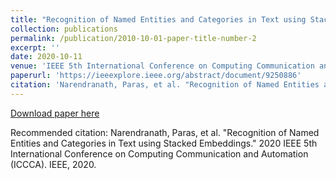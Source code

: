 ```yaml
---
title: "Recognition of Named Entities and Categories in Text using Stacked Embeddings"
collection: publications
permalink: /publication/2010-10-01-paper-title-number-2
excerpt: ''
date: 2020-10-11
venue: 'IEEE 5th International Conference on Computing Communication and Automation (ICCCA)'
paperurl: 'https://ieeexplore.ieee.org/abstract/document/9250886'
citation: 'Narendranath, Paras, et al. "Recognition of Named Entities and Categories in Text using Stacked Embeddings." 2020 IEEE 5th International Conference on Computing Communication and Automation (ICCCA). IEEE, 2020.'
---
```


[Download paper here](https://ieeexplore.ieee.org/abstract/document/9250886)

Recommended citation: Narendranath, Paras, et al. "Recognition of Named Entities and Categories in Text using Stacked Embeddings." 2020 IEEE 5th International Conference on Computing Communication and Automation (ICCCA). IEEE, 2020.